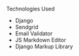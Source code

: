 Technologies Used

- Django
- Sendgrid
- Email Validator
- JS Markdown Editor
- Django Markup Library
